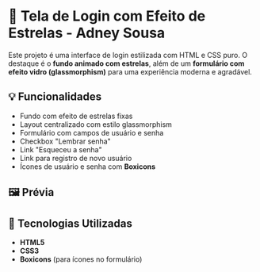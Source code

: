 
# 🌌 Tela de Login com Efeito de Estrelas - Adney Sousa

Este projeto é uma interface de login estilizada com HTML e CSS puro. O destaque é o **fundo animado com estrelas**, além de um **formulário com efeito vidro (glassmorphism)** para uma experiência moderna e agradável.

## 💡 Funcionalidades

- Fundo com efeito de estrelas fixas
- Layout centralizado com estilo glassmorphism
- Formulário com campos de usuário e senha
- Checkbox "Lembrar senha"
- Link "Esqueceu a senha"
- Link para registro de novo usuário
- Ícones de usuário e senha com **Boxicons**

## 🖼️ Prévia

## 🚀 Tecnologias Utilizadas

- **HTML5**
- **CSS3**
- **Boxicons** (para ícones no formulário)
